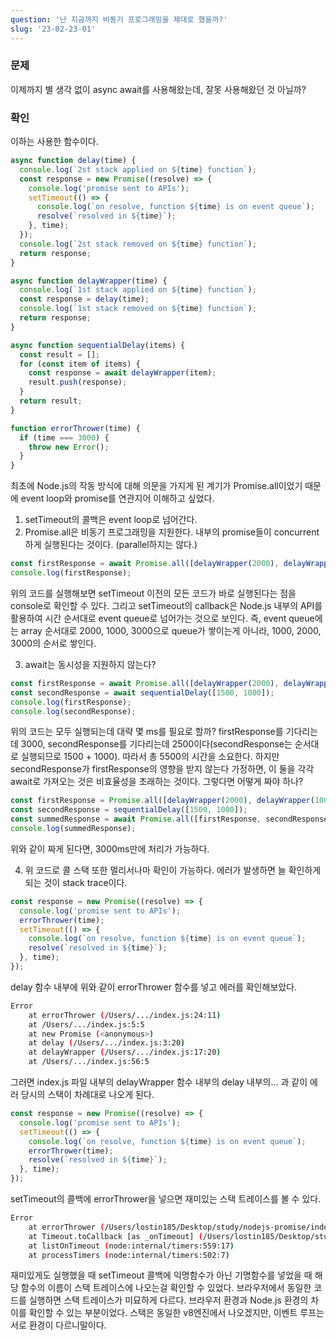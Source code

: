 ```yaml
---
question: '난 지금까지 비동기 프로그래밍을 제대로 했을까?'
slug: '23-02-23-01'
---
```


### 문제

이제까지 별 생각 없이 async await를 사용해왔는데, 잘못 사용해왔던 것 아닐까?

### 확인

이하는 사용한 함수이다.

```js
async function delay(time) {
  console.log(`2st stack applied on ${time} function`);
  const response = new Promise((resolve) => {
    console.log('promise sent to APIs');
    setTimeout(() => {
      console.log(`on resolve, function ${time} is on event queue`);
      resolve(`resolved in ${time}`);
    }, time);
  });
  console.log(`2st stack removed on ${time} function`);
  return response;
}

async function delayWrapper(time) {
  console.log(`1st stack applied on ${time} function`);
  const response = delay(time);
  console.log(`1st stack removed on ${time} function`);
  return response;
}

async function sequentialDelay(items) {
  const result = [];
  for (const item of items) {
    const response = await delayWrapper(item);
    result.push(response);
  }
  return result;
}

function errorThrower(time) {
  if (time === 3000) {
    throw new Error();
  }
}
```

최초에 Node.js의 작동 방식에 대해 의문을 가지게 된 계기가 Promise.all이었기 때문에 event loop와 promise를 연관지어 이해하고 싶었다.

1. setTimeout의 콜백은 event loop로 넘어간다.
2. Promise.all은 비동기 프로그래밍을 지원한다. 내부의 promise들이 concurrent하게 실행된다는 것이다. (parallel하지는 않다.)

```js
const firstResponse = await Promise.all([delayWrapper(2000), delayWrapper(1000), delayWrapper(3000)]);
console.log(firstResponse);
```

위의 코드를 실행해보면 setTimeout 이전의 모든 코드가 바로 실행된다는 점을 console로 확인할 수 있다. 그리고 setTimeout의 callback은 Node.js 내부의 API를 활용하여 시간 순서대로 event queue로 넘어가는 것으로 보인다. 즉, event queue에는 array 순서대로 2000, 1000, 3000으로 queue가 쌓이는게 아니라, 1000, 2000, 3000의 순서로 쌓인다.

3. await는 동시성을 지원하지 않는다?

```js
const firstResponse = await Promise.all([delayWrapper(2000), delayWrapper(1000), delayWrapper(3000)]);
const secondResponse = await sequentialDelay([1500, 1000]);
console.log(firstResponse);
console.log(secondResponse);
```

위의 코드는 모두 실행되는데 대략 몇 ms를 필요로 할까? firstResponse를 기다리는데 3000, secondResponse를 기다리는데 2500이다(secondResponse는 순서대로 실행되므로 1500 + 1000). 따라서 총 5500의 시간을 소요한다. 하지만 secondResponse가 firstResponse의 영향을 받지 않는다 가정하면, 이 둘을 각각 await로 가져오는 것은 비효율성을 초래하는 것이다. 그렇다면 어떻게 짜야 하나?

```js
const firstResponse = Promise.all([delayWrapper(2000), delayWrapper(1000), delayWrapper(3000)]);
const secondResponse = sequentialDelay([1500, 1000]);
const summedResponse = await Promise.all([firstResponse, secondResponse]);
console.log(summedResponse);
```

위와 같이 짜게 된다면, 3000ms만에 처리가 가능하다.

4. 위 코드로 콜 스택 또한 멀리서나마 확인이 가능하다.
   에러가 발생하면 늘 확인하게 되는 것이 stack trace이다.

```js
const response = new Promise((resolve) => {
  console.log('promise sent to APIs');
  errorThrower(time);
  setTimeout(() => {
    console.log(`on resolve, function ${time} is on event queue`);
    resolve(`resolved in ${time}`);
  }, time);
});
```

delay 함수 내부에 위와 같이 errorThrower 함수를 넣고 에러를 확인해보았다.

```sh
Error
    at errorThrower (/Users/.../index.js:24:11)
    at /Users/.../index.js:5:5
    at new Promise (<anonymous>)
    at delay (/Users/.../index.js:3:20)
    at delayWrapper (/Users/.../index.js:17:20)
    at /Users/.../index.js:56:5
```

그러면 index.js 파일 내부의 delayWrapper 함수 내부의 delay 내부의... 과 같이 에러 당시의 스택이 차례대로 나오게 된다.

```js
const response = new Promise((resolve) => {
  console.log('promise sent to APIs');
  setTimeout(() => {
    console.log(`on resolve, function ${time} is on event queue`);
    errorThrower(time);
    resolve(`resolved in ${time}`);
  }, time);
});
```

setTimeout의 콜백에 errorThrower을 넣으면 재미있는 스택 트레이스를 볼 수 있다.

```sh
Error
    at errorThrower (/Users/lostin185/Desktop/study/nodejs-promise/index.js:24:11)
    at Timeout.toCallback [as _onTimeout] (/Users/lostin185/Desktop/study/nodejs-promise/index.js:7:7)
    at listOnTimeout (node:internal/timers:559:17)
    at processTimers (node:internal/timers:502:7)
```

재미있게도 실행했을 때 setTimeout 콜백에 익명함수가 아닌 기명함수를 넣었을 때 해당 함수의 이름이 스택 트레이스에 나오는걸 확인할 수 있었다. 브라우저에서 동일한 코드를 실행하면 스택 트레이스가 미묘하게 다르다. 브라우저 환경과 Node.js 환경의 차이를 확인할 수 있는 부분이었다. 스택은 동일한 v8엔진에서 나오겠지만, 이벤트 루프는 서로 환경이 다르니말이다.
